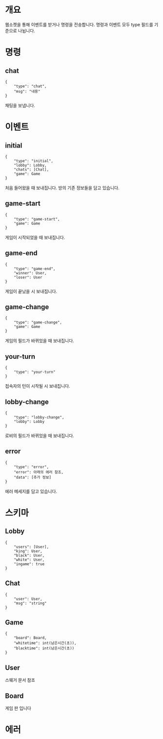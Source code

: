 # 개요

웹소켓을 통해 이벤트를 받거나 명령을 전송합니다. 명령과 이벤트 모두 type 필드를 기준으로 나뉩니다.

# 명령

## chat
```
{
    "type": "chat",
    "msg": "내용"
}
```
채팅을 보냅니다.

# 이벤트

## initial
```
{
    "type": "initial",
    "lobby": Lobby,
    "chats": [Chat],
    "game": Game
}
```

처음 들어왔을 때 보내집니다. 방의 기존 정보들을 담고 있습니다.

## game-start
```
{
    "type": "game-start",
    "game": Game
}
```
게임이 시작되었을 때 보내집니다.

## game-end
```
{
    "type": "game-end",
    "winner": User,
    "loser": User
}
```
게임이 끝났을 시 보내집니다.

## game-change
```
{
    "type": "game-change",
    "game": Game
}
```

게임의 필드가 바뀌었을 때 보내집니다.

## your-turn
```
{
    "type": "your-turn"
}
```
접속자의 턴이 시작될 시 보내집니다.

## lobby-change
```
{
    "type": "lobby-change",
    "lobby": Lobby
}
```
로비의 필드가 바뀌었을 때 보내집니다.

## error
```
{
    "type": "error",
    "error": 아래의 에러 참조,
    "data": [추가 정보]
}
```
에러 메세지를 담고 있습니다.

# 스키마

## Lobby
```
{
    "users": [User],
    "king": User,
    "black": User,
    "white": User,
    "ingame": true
}
```

## Chat
```
{
    "user": User,
    "msg": "string"
}
```

## Game
```
{
    "board": Board,
    "whitetime": int(남은시간(초)),
    "blacktime": int(남은시간(초))
}
```

## User

스웨거 문서 참조

## Board

게임 판 입니다

# 에러
